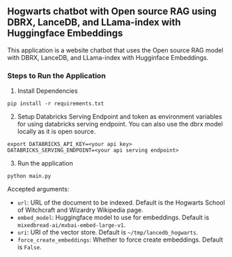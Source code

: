 ## Hogwarts chatbot with Open source RAG using DBRX, LanceDB, and LLama-index with Huggingface Embeddings

This application is a website chatbot that uses the Open source RAG model with DBRX, LanceDB, and LLama-index with Hugginface Embeddings.

### Steps to Run the Application

1. Install Dependencies
```
pip install -r requirements.txt
```

2. Setup Databricks Serving Endpoint and token as environment variables for using databricks serving endpoint. You can also use the dbrx model locally as it is open source.
```
export DATABRICKS_API_KEY=<your api key>
DATABRICKS_SERVING_ENDPOINT=<your api serving endpoint>
```

3. Run the application
```
python main.py
```

Accepted arguments:
- `url`: URL of the document to be indexed. Default is the Hogwarts School of Witchcraft and Wizardry Wikipedia page.
- `embed_model`: Huggingface model to use for embeddings. Default is `mixedbread-ai/mxbai-embed-large-v1`.
- `uri`: URI of the vector store. Default is `~/tmp/lancedb_hogwarts`.
- `force_create_embeddings`: Whether to force create embeddings. Default is `False`.

